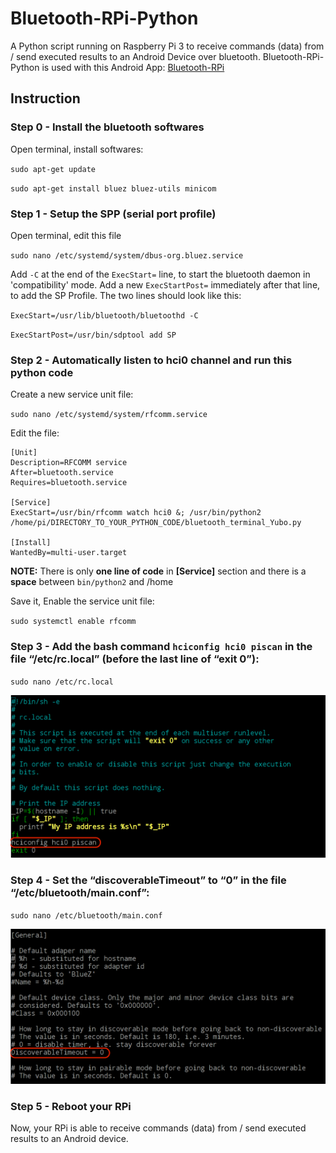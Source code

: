 # Bluetooth-RPi-Python
A Python script running on Raspberry Pi 3 to receive commands (data) from / send executed results to an Android Device over bluetooth. Bluetooth-RPi-Python is used with this Android App: [Bluetooth-RPi](https://github.com/Yurockkk/Bluetooth-RPi) 

## Instruction

### Step 0 - Install the bluetooth softwares
Open terminal, install softwares:

`sudo apt-get update`

`sudo apt-get install bluez bluez-utils minicom`

### Step 1 - Setup the SPP (serial port profile) 
Open terminal, edit this file

`sudo nano /etc/systemd/system/dbus-org.bluez.service`

Add `-C` at the end of the `ExecStart=` line, to start the bluetooth daemon in 'compatibility' mode. Add a new `ExecStartPost=` immediately after that line, to add the SP Profile. The two lines should look like this:

`ExecStart=/usr/lib/bluetooth/bluetoothd -C`

`ExecStartPost=/usr/bin/sdptool add SP`

### Step 2 - Automatically listen to hci0 channel and run this python code
Create a new service unit file:

`sudo nano /etc/systemd/system/rfcomm.service`

Edit the file:
```
[Unit]
Description=RFCOMM service
After=bluetooth.service
Requires=bluetooth.service

[Service]	
ExecStart=/usr/bin/rfcomm watch hci0 &; /usr/bin/python2 /home/pi/DIRECTORY_TO_YOUR_PYTHON_CODE/bluetooth_terminal_Yubo.py	

[Install]
WantedBy=multi-user.target

```

**NOTE:** There is only **one line of code** in **[Service]** section and there is a **space** between `bin/python2` and /home

Save it, Enable the service unit file:

`sudo systemctl enable rfcomm`

### Step 3 - Add the bash command `hciconfig hci0 piscan` in the file “/etc/rc.local” (before the last line of “exit 0”):

`sudo nano /etc/rc.local`

![](images/rc.png)

### Step 4 - Set the “discoverableTimeout” to “0” in the file “/etc/bluetooth/main.conf”:
`sudo nano /etc/bluetooth/main.conf`

![](images/main.png)

### Step 5 - Reboot your RPi
Now, your RPi is able to receive commands (data) from / send executed results to an Android device.

